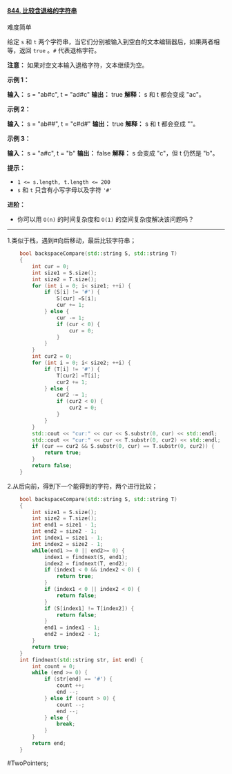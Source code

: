 #### [844. 比较含退格的字符串](https://leetcode.cn/problems/backspace-string-compare/)

难度简单

给定 `s` 和 `t` 两个字符串，当它们分别被输入到空白的文本编辑器后，如果两者相等，返回 `true` 。`#` 代表退格字符。

**注意：** 如果对空文本输入退格字符，文本继续为空。

**示例 1：**

**输入：** s = "ab#c", t = "ad#c"
**输出：** true
**解释：** s 和 t 都会变成 "ac"。

**示例 2：**

**输入：** s = "ab##", t = "c#d#"
**输出：** true
**解释：** s 和 t 都会变成 ""。

**示例 3：**

**输入：** s = "a#c", t = "b"
**输出：** false
**解释：** s 会变成 "c"，但 t 仍然是 "b"。

**提示：**

-   `1 <= s.length, t.length <= 200`
-   `s` 和 `t` 只含有小写字母以及字符 `'#'`

**进阶：**

-   你可以用 `O(n)` 的时间复杂度和 `O(1)` 的空间复杂度解决该问题吗？
---- ----
1.类似于栈，遇到#向后移动，最后比较字符串；
```cpp //传统方法
    bool backspaceCompare(std::string S, std::string T)
    {
        int cur = 0;
        int size1 = S.size();
        int size2 = T.size();
        for (int i = 0; i< size1; ++i) {
            if (S[i] != '#') {
                S[cur] =S[i];
                cur += 1;
            } else {
                cur -= 1;
                if (cur < 0) {
                    cur = 0;
                }
            }
        }
        int cur2 = 0;
        for (int i = 0; i< size2; ++i) {
            if (T[i] != '#') {
                T[cur2] =T[i];
                cur2 += 1;
            } else {
                cur2 -= 1;
                if (cur2 < 0) {
                    cur2 = 0;
                }
            }
        }
        std::cout << "cur:" << cur << S.substr(0, cur) << std::endl;
        std::cout << "cur:" << cur << T.substr(0, cur2) << std::endl;
        if (cur == cur2 && S.substr(0, cur) == T.substr(0, cur2)) {
            return true;
        }
        return false;
    }
```

2.从后向前，得到下一个能得到的字符，两个进行比较；
```cpp
    bool backspaceCompare(std::string S, std::string T)
    {
        int size1 = S.size();
        int size2 = T.size();
        int end1 = size1 - 1;
        int end2 = size2 - 1;
        int index1 = size1 - 1;
        int index2 = size2 - 1;
        while(end1 >= 0 || end2>= 0) {
            index1 = findnext(S, end1);
            index2 = findnext(T, end2);
            if (index1 < 0 && index2 < 0) {
                return true;
            }
            if (index1 < 0 || index2 < 0) {
                return false;
            }
            if (S[index1] != T[index2]) {
                return false;
            }
            end1 = index1 - 1;
            end2 = index2 - 1;
        }
        return true;
    }
    int findnext(std::string str, int end) {
        int count = 0;
        while (end >= 0) { 
            if (str[end] == '#') {
                count ++;
                end --;
            } else if (count > 0) {
                count --;
                end --;
            } else {
                break;
            }
        }
        return end;
    }
```
#TwoPointers;
